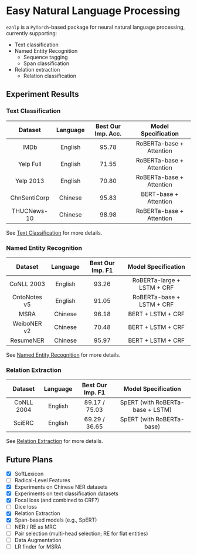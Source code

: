 # Easy Natural Language Processing

`eznlp` is a `PyTorch`-based package for neural natural language processing, currently supporting:
* Text classification
* Named Entity Recognition
    * Sequence tagging
    * Span classification
* Relation extraction
    * Relation classification


## Experiment Results
### Text Classification 
| Dataset      | Language | Best Our Imp. Acc. | Model Specification |
|:------------:|:--------:|:------------------:|:-------------------:|
| IMDb         | English  | 95.78         | RoBERTa-base + Attention |
| Yelp Full    | English  | 71.55         | RoBERTa-base + Attention |
| Yelp 2013    | English  | 70.80         | RoBERTa-base + Attention |
| ChnSentiCorp | Chinese  | 95.83         | BERT-base + Attention    |
| THUCNews-10  | Chinese  | 98.98         | RoBERTa-base + Attention |

See [Text Classification](docs/text_classification.md) for more details. 


### Named Entity Recognition
| Dataset      | Language | Best Our Imp. F1 | Model Specification |
|:------------:|:--------:|:----------------:|:-------------------:|
| CoNLL 2003   | English  | 93.26     | RoBERTa-large + LSTM + CRF |
| OntoNotes v5 | English  | 91.05     | RoBERTa-base + LSTM + CRF  |
| MSRA         | Chinese  | 96.18     | BERT + LSTM + CRF          |
| WeiboNER v2  | Chinese  | 70.48     | BERT + LSTM + CRF          |
| ResumeNER    | Chinese  | 95.97     | BERT + LSTM + CRF          |

See [Named Entity Recognition](docs/entity_recognition.md) for more details. 


### Relation Extraction
| Dataset      | Language | Best Our Imp. F1 | Model Specification |
|:------------:|:--------:|:----------------:|:-------------------:|
| CoNLL 2004   | English  | 89.17 / 75.03    | SpERT (with RoBERTa-base + LSTM) |
| SciERC       | English  | 69.29 / 36.65    | SpERT (with RoBERTa-base)        |

See [Relation Extraction](docs/relation_extraction.md) for more details. 


## Future Plans
- [x] SoftLexicon
- [ ] Radical-Level Features
- [x] Experiments on Chinese NER datasets
- [x] Experiments on text classification datasets
- [x] Focal loss (and combined to CRF?)
- [ ] Dice loss
- [x] Relation Extraction
- [x] Span-based models (e.g., SpERT)
- [ ] NER / RE as MRC
- [ ] Pair selection (multi-head selection; RE for flat entities)
- [ ] Data Augmentation
- [ ] LR finder for MSRA